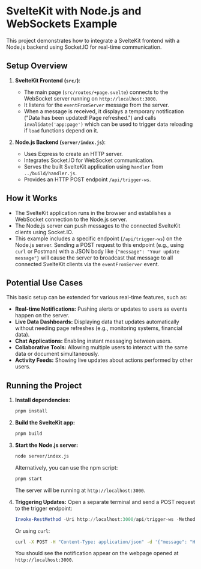 # SvelteKit with Node.js and WebSockets Example

This project demonstrates how to integrate a SvelteKit frontend with a Node.js backend using Socket.IO for real-time communication.

## Setup Overview

1.  **SvelteKit Frontend (`src/`)**:
    *   The main page (`src/routes/+page.svelte`) connects to the WebSocket server running on `http://localhost:3000`.
    *   It listens for the `eventFromServer` message from the server.
    *   When a message is received, it displays a temporary notification ("Data has been updated! Page refreshed.") and calls `invalidate('app:page')` which can be used to trigger data reloading if `load` functions depend on it.

2.  **Node.js Backend (`server/index.js`)**:
    *   Uses Express to create an HTTP server.
    *   Integrates Socket.IO for WebSocket communication.
    *   Serves the built SvelteKit application using `handler` from `../build/handler.js`.
    *   Provides an HTTP POST endpoint `/api/trigger-ws`.

## How it Works

*   The SvelteKit application runs in the browser and establishes a WebSocket connection to the Node.js server.
*   The Node.js server can push messages to the connected SvelteKit clients using Socket.IO.
*   This example includes a specific endpoint (`/api/trigger-ws`) on the Node.js server. Sending a POST request to this endpoint (e.g., using `curl` or Postman) with a JSON body like `{"message": "Your update message"}` will cause the server to broadcast that message to all connected SvelteKit clients via the `eventFromServer` event.

## Potential Use Cases

This basic setup can be extended for various real-time features, such as:

*   **Real-time Notifications:** Pushing alerts or updates to users as events happen on the server.
*   **Live Data Dashboards:** Displaying data that updates automatically without needing page refreshes (e.g., monitoring systems, financial data).
*   **Chat Applications:** Enabling instant messaging between users.
*   **Collaborative Tools:** Allowing multiple users to interact with the same data or document simultaneously.
*   **Activity Feeds:** Showing live updates about actions performed by other users.

## Running the Project

1.  **Install dependencies:**
    ```bash
    pnpm install
    ```
2.  **Build the SvelteKit app:**
    ```bash
    pnpm build
    ```
3.  **Start the Node.js server:**
    ```bash
    node server/index.js
    ```
    Alternatively, you can use the npm script:
    ```bash
    pnpm start
    ```
    The server will be running at `http://localhost:3000`.

4.  **Triggering Updates:**
    Open a separate terminal and send a POST request to the trigger endpoint:
    ```powershell
    Invoke-RestMethod -Uri http://localhost:3000/api/trigger-ws -Method Post -ContentType 'application/json' -Body '{"message": "Hello from server!"}'
    ```
    Or using `curl`:
    ```bash
    curl -X POST -H "Content-Type: application/json" -d '{"message": "Hello from server!"}' http://localhost:3000/api/trigger-ws
    ```
    You should see the notification appear on the webpage opened at `http://localhost:3000`.
